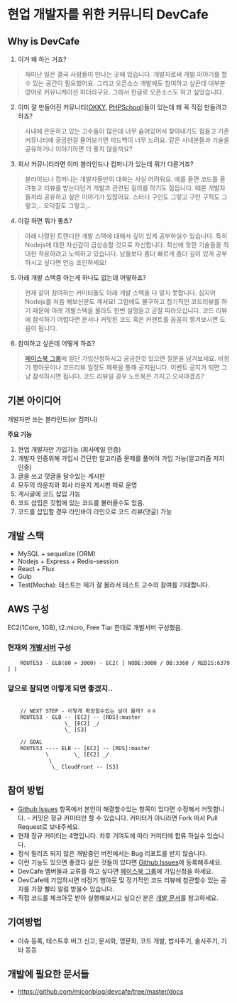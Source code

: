 # 현업 개발자를 위한 커뮤니티 DevCafe

## Why is DevCafe
 1. 이거 왜 하는 거죠?
 > 재미난 일은 결국 사람들이 만나는 곳에 있습니다. 개발자로써 개발 이야기를 할수 있는 공간이 필요했어요. 그리고 오픈소스 개발에도 참여하고 싶은데 대부분 영어로 커뮤니케이션 하더라구요. 그래서 한글로 오픈소스도 하고 싶었습니다.
 
 2. 이미 잘 만들어진 커뮤니티([OKKY](http://okky.kr/), [PHPSchool](http://http://www.phpschool.com/))들이 있는데 왜 꼭 직접 만들려고 하죠?
 > 사내에 은둔하고 있는 고수들이 많은데 너무 숨어있어서 찾아내기도 힘들고 기존 커뮤니티에 궁금한걸 물어보기엔 피드백이 너무 느려요. 같은 사내분들과 기술을 공유하거나 이야기하면 더 좋지 않을까요? 

 3. 회사 커뮤니티라면 이미 블라인드나 컴퍼니가 있는데 뭐가 다른거죠?
 > 블라이드나 컴퍼니는 개발자들만의 대화는 사실 어려워요. 예를 들면 코드를 올려놓고 리뷰를 받는다던가 개발과 관련된 질의를 하기도 힘듭니다. 때론 개발자들끼리 공유하고 싶은 이야기가 있잖아요. 스터디 구인도 그렇고 구인 구직도 그렇고,.. 오덕질도 그렇고,..  
 
 4. 이걸 하면 뭐가 좋쵸?
 > 아래 나열된 트랜디한 개발 스택에 대해서 깊이 있게 공부하실수 있습니다. 특히 Nodejs에 대한 자신감이 급상승할 것으로 자신합니다. 최신에 핫한 기술들을 최대한 적용하려고 노력하고 있습니다. 남들보다 좀더 빠르게 좀더 깊이 있게 공부하시고 싶다면 언능 조인하세요!

 5. 아래 개발 스택중 아는게 하나도 없는데 어떻하죠?
 > 현재 같이 참여하는 커미터들도 아래 개발 스택을 다 알지 못합니다. 심지어 Nodejs를 처음 해보신분도 계셔요! 그럼에도 불구하고 정기적인 코드리뷰를 하기 때문에 아래 개발스택을 몰라도 한번 설명듣고 곧잘 따라오십니다. 코드 리뷰에 참석하기 어렵다면 문서나 커밋된 코드 혹은 커맨트를 꼼꼼히 챙겨보시면 도움이 됩니다. 

 6. 참여하고 싶은데 어떻게 하죠?
 > [페이스북 그룹](https://www.facebook.com/groups/380191595497850/)에 일단 가입신청하시고 궁금한것 있으면 질문을 남겨보세요.  비정기 행아웃이나 코드리뷰 일정도 페북을 통해 공지됩니다. 이벤트 공지가 되면 그냥 참석하시면 됩니다. 코드 리뷰일 경우 노트북은 가지고 오셔야겠죠? 

## 기본 아이디어
개발자만 쓰는 블라인드(or 컴퍼니)

**주요 기능**
 1. 현업 개발자만 가입가능 (회사메일 인증)
 2. 개발자 인증위해 가입시 간단한 알고리즘 문제를 풀어야 가입 가능(알고리즘 저지 인증)
 3. 글을 쓰고 댓글을 달수있는 게시판 
 4. 모두의 라운지와 회사 라운지 게시판 따로 운영
 5. 게시글에 코드 삽입 가능
 6. 코드 삽입은 깃헙에 있는 코드를 불러올수도 있음.
 7. 코드를 삽입할 경우 라인바이 라인으로 코드 리뷰(댓글) 가능

## 개발 스택
 - MySQL + sequelize (ORM)
 - Nodejs + Express + Redis-session 
 - React + Flux
 - Gulp
 - Test(Mocha): 테스트는 제가 잘 몰라서 테스트 고수의 참여를 기대합니다.

## AWS 구성
EC2(1Core, 1GB), t2.micro, Free Tiar 한대로 개발서버 구성했음. 

### 현재의 [개발서버](http://devcafe.4hrs.net) 구성
```
    ROUTE53 - ELB(80 > 3000) - EC2( [ NODE:3000 / DB:3360 / REDIS:6379 ] ) 
```


### 앞으로 잘되면 이렇게 되면 좋겠지..
```

    // NEXT STEP - 이렇게 확장할수있는 날이 올까? ㅎㅎ 
    ROUTE53 - ELB -- [EC2] -- [RDS]:master
                  \_ [EC2] _/ 
                  \_ [S3]
                  
    // GOAL
    ROUTE53 ---- ELB -- [EC2] -- [RDS]:master
            \        \_ [EC2] _/ 
             \ 
              \_ CloudFront -- [S3]
```

## 참여 방법
 - [Github Issues](https://github.com/miconblog/devcafe/issues) 항목에서 본인이 해결할수있는 항목이 있다면 수정해서 커밋합니다.  - 커밋은 정규 커미터만 할 수 있습니다. 커미터가 아니라면 Fork 떠서 Pull Request로 보내주세요. 
 - 현재 정규 커미터는 4명입니다. 차후 기여도에 따라 커미터에 합류 하실수 있습니다. 
 - 정식 릴리즈 되지 않은 개발중인 버전에서는 Bug 리포트를 받지 않습니다.
 - 이런 기능도 있으면 좋겠다 싶은 것들이 있다면 [Github Issues](https://github.com/miconblog/devcafe/issues)에 등록해주세요.
 - DevCafe 멤버들과 교류를 하고 싶다면 [페이스북 그룹](https://www.facebook.com/groups/380191595497850)에 가입신청을 하세요. 
  - DevCafe에 가입하시면 비정기 행아웃 및 정기적인 코드 리뷰에 참관할수 있는 공지를 가장 빨리 알림 받을수 있습니다. 
 - 직접 코드를 체크아웃 받아 실행해보시고 싶으신 분은 [개발 문서](https://github.com/miconblog/devcafe/blob/master/docs/README.md)를 참고하세요. 

## 기여방법
 - 이슈 등록, 테스트후 버그 신고, 문서화, 영문화, 코드 개발, 밥사주기, 술사주기, 기타 등등

## 개발에 필요한 문서들
 - https://github.com/miconblog/devcafe/tree/master/docs
